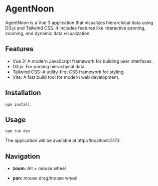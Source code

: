 # AgentNoon

AgentNoon is a Vue 3 application that visualizes hierarchical data using D3.js and Tailwind CSS. It includes features like interactive panning, zooming, and dynamic data visualization.

## Features

- Vue 3: A modern JavaScript framework for building user interfaces.
- D3.js: For parsing hierachycal data.
- Tailwind CSS: A utility-first CSS framework for styling.
- Vite: A fast build tool for modern web development.

## Installation

```
npm install
```

## Usage

```
npm run dev
```

The application will be available at http://localhost:5173.

## Navigation

- **zoom:** Alt + mouse wheel

- **pan:** mouse drag/mouse wheel
